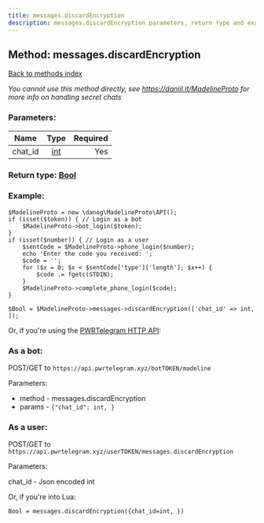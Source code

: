 ```yaml
---
title: messages.discardEncryption
description: messages.discardEncryption parameters, return type and example
---
```

## Method: messages.discardEncryption  
[Back to methods index](index.md)


*You cannot use this method directly, see https://daniil.it/MadelineProto for more info on handling secret chats*




### Parameters:

| Name     |    Type       | Required |
|----------|:-------------:|---------:|
|chat\_id|[int](../types/int.md) | Yes|


### Return type: [Bool](../types/Bool.md)

### Example:


```
$MadelineProto = new \danog\MadelineProto\API();
if (isset($token)) { // Login as a bot
    $MadelineProto->bot_login($token);
}
if (isset($number)) { // Login as a user
    $sentCode = $MadelineProto->phone_login($number);
    echo 'Enter the code you received: ';
    $code = '';
    for ($x = 0; $x < $sentCode['type']['length']; $x++) {
        $code .= fgetc(STDIN);
    }
    $MadelineProto->complete_phone_login($code);
}

$Bool = $MadelineProto->messages->discardEncryption(['chat_id' => int, ]);
```

Or, if you're using the [PWRTelegram HTTP API](https://pwrtelegram.xyz):

### As a bot:

POST/GET to `https://api.pwrtelegram.xyz/botTOKEN/madeline`

Parameters:

* method - messages.discardEncryption
* params - `{"chat_id": int, }`



### As a user:

POST/GET to `https://api.pwrtelegram.xyz/userTOKEN/messages.discardEncryption`

Parameters:

chat_id - Json encoded int



Or, if you're into Lua:

```
Bool = messages.discardEncryption({chat_id=int, })
```

